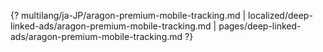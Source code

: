 {? multilang/ja-JP/aragon-premium-mobile-tracking.md | localized/deep-linked-ads/aragon-premium-mobile-tracking.md | pages/deep-linked-ads/aragon-premium-mobile-tracking.md ?}

